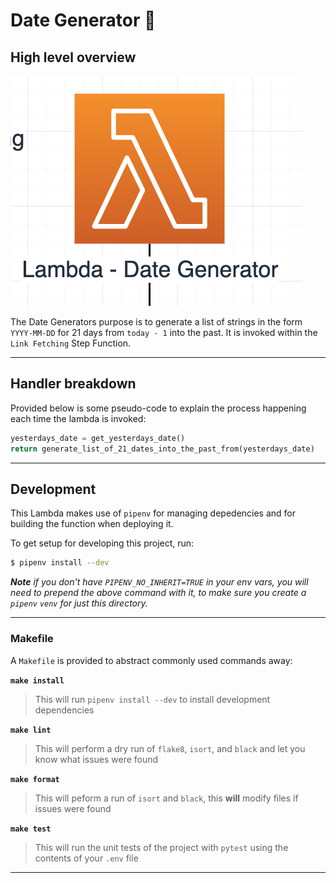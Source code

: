 # Date Generator 📆

## High level overview

![Date Generator in S2 Downloader diagram](../../images/hls-s2-downloader-date-generator.png)

The Date Generators purpose is to generate a list of strings in the form `YYYY-MM-DD` for 21 days from `today - 1` into the past. It is invoked within the `Link Fetching` Step Function.

---

## Handler breakdown

Provided below is some pseudo-code to explain the process happening each time the lambda is invoked:

```python
yesterdays_date = get_yesterdays_date()
return generate_list_of_21_dates_into_the_past_from(yesterdays_date)
```

---

## Development

This Lambda makes use of `pipenv` for managing depedencies and for building the function when deploying it.

To get setup for developing this project, run:

```bash
$ pipenv install --dev
```

_**Note** if you don't have `PIPENV_NO_INHERIT=TRUE` in your env vars, you will need to prepend the above command with it, to make sure you create a `pipenv` `venv` for just this directory._

---

### Makefile

A `Makefile` is provided to abstract commonly used commands away:

**`make install`**

> This will run `pipenv install --dev` to install development dependencies

**`make lint`**

> This will perform a dry run of `flake8`, `isort`, and `black` and let you know what issues were found

**`make format`**

> This will peform a run of `isort` and `black`, this **will** modify files if issues were found

**`make test`**

> This will run the unit tests of the project with `pytest` using the contents of your `.env` file

---

